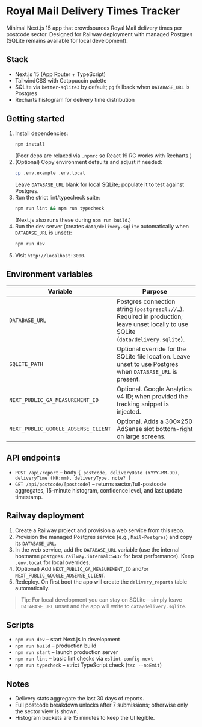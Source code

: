 # Royal Mail Delivery Times Tracker

Minimal Next.js 15 app that crowdsources Royal Mail delivery times per postcode sector. Designed for Railway deployment with managed Postgres (SQLite remains available for local development).

## Stack
- Next.js 15 (App Router + TypeScript)
- TailwindCSS with Catppuccin palette
- SQLite via `better-sqlite3` by default; `pg` fallback when `DATABASE_URL` is Postgres
- Recharts histogram for delivery time distribution

## Getting started
1. Install dependencies:
   ```bash
   npm install
   ```
   (Peer deps are relaxed via `.npmrc` so React 19 RC works with Recharts.)
2. (Optional) Copy environment defaults and adjust if needed:
   ```bash
   cp .env.example .env.local
   ```
   Leave `DATABASE_URL` blank for local SQLite; populate it to test against Postgres.
3. Run the strict lint/typecheck suite:
   ```bash
   npm run lint && npm run typecheck
   ```
   (Next.js also runs these during `npm run build`.)
4. Run the dev server (creates `data/delivery.sqlite` automatically when `DATABASE_URL` is unset):
   ```bash
   npm run dev
   ```
5. Visit `http://localhost:3000`.

## Environment variables
| Variable | Purpose |
| --- | --- |
| `DATABASE_URL` | Postgres connection string (`postgresql://…`). Required in production; leave unset locally to use SQLite (`data/delivery.sqlite`). |
| `SQLITE_PATH` | Optional override for the SQLite file location. Leave unset to use Postgres when `DATABASE_URL` is present. |
| `NEXT_PUBLIC_GA_MEASUREMENT_ID` | Optional. Google Analytics v4 ID; when provided the tracking snippet is injected. |
| `NEXT_PUBLIC_GOOGLE_ADSENSE_CLIENT` | Optional. Adds a 300×250 AdSense slot bottom-right on large screens. |

## API endpoints
- `POST /api/report` – body `{ postcode, deliveryDate (YYYY-MM-DD), deliveryTime (HH:mm), deliveryType, note? }`
- `GET /api/postcode/[postcode]` – returns sector/full-postcode aggregates, 15-minute histogram, confidence level, and last update timestamp.

## Railway deployment
1. Create a Railway project and provision a web service from this repo.
2. Provision the managed Postgres service (e.g., `Mail-Postgres`) and copy its `DATABASE_URL`.
3. In the web service, add the `DATABASE_URL` variable (use the internal hostname `postgres.railway.internal:5432` for best performance). Keep `.env.local` for local overrides.
4. (Optional) Add `NEXT_PUBLIC_GA_MEASUREMENT_ID` and/or `NEXT_PUBLIC_GOOGLE_ADSENSE_CLIENT`.
5. Redeploy. On first boot the app will create the `delivery_reports` table automatically.

> Tip: For local development you can stay on SQLite—simply leave `DATABASE_URL` unset and the app will write to `data/delivery.sqlite`.

## Scripts
- `npm run dev` – start Next.js in development
- `npm run build` – production build
- `npm run start` – launch production server
- `npm run lint` – basic lint checks via `eslint-config-next`
- `npm run typecheck` – strict TypeScript check (`tsc --noEmit`)

## Notes
- Delivery stats aggregate the last 30 days of reports.
- Full postcode breakdown unlocks after 7 submissions; otherwise only the sector view is shown.
- Histogram buckets are 15 minutes to keep the UI legible.
